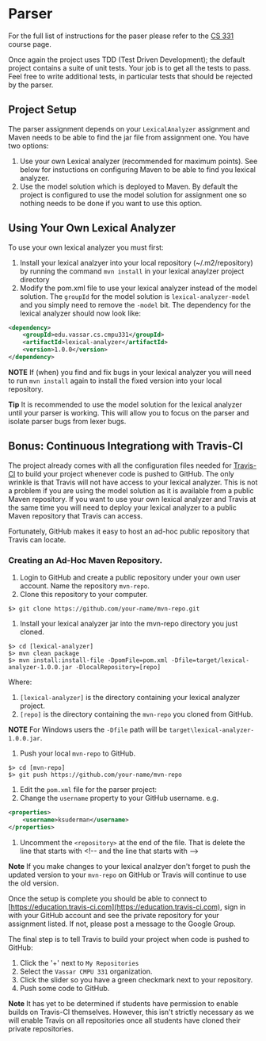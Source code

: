 # Parser

For the full list of instructions for the paser please refer to the
[CS 331](http://www.cs.vassar.edu/~cs331) course page.

Once again the project uses TDD (Test Driven Development); the default 
project contains a suite of unit tests.  Your job is to get all the tests
to pass.  Feel free to write additional tests, in particular tests that
should be rejected by the parser.

## Project Setup

The parser assignment depends on your `LexicalAnalyzer` assignment and 
Maven needs to be able to find the jar file from assignment one. You
have two options:

1. Use your own Lexical analyzer (recommended for maximum points). See below 
for instuctions on configuring Maven to be able to find you lexical 
analyzer.
1. Use the model solution which is deployed to Maven. By default the project
is configured to use the model solution for assignment one so nothing
needs to be done if you want to use this option.

## Using Your Own Lexical Analyzer

To use your own lexical analyzer you must first:  

1. Install your lexical analzyer into your local repository (~/.m2/repository)
  by running the command `mvn install` in your lexical anaylzer project
  directory
1. Modify the pom.xml file to use your lexical analyzer instead of the
  model solution.  The `groupId` for the model solution is `lexical-analyzer-model`
  and you simply need to remove the `-model` bit.  The dependency for 
  the lexical analyzer should now look like:
  
```xml
<dependency>
    <groupId>edu.vassar.cs.cmpu331</groupId>    
    <artifactId>lexical-analyzer</artifactId>
    <version>1.0.0</version>
</dependency>
```

**NOTE** If (when) you find and fix bugs in your lexical analyzer you will
need to run `mvn install` again to install the fixed version into your
local repository.

**Tip** It is recommended to use the model solution for the lexical analyzer
until your parser is working.  This will allow you to focus on the parser and
isolate parser bugs from lexer bugs.

## Bonus: Continuous Integrationg with Travis-CI

The project already comes with all the configuration files needed for 
[Travis-CI](https://education.travis-ci.com) to build your project whenever
code is pushed to GitHub.  The only wrinkle is that Travis will not have access
to your lexical analyzer. This is not a problem if you are using the model
solution as it is available from a public Maven repository.  If you want
to use your own lexical analyzer and Travis at the same time you will need
to deploy your lexical analyzer to a public Maven repository that Travis
can access.

Fortunately, GitHub makes it easy to host an ad-hoc public repository that
Travis can locate.

### Creating an Ad-Hoc Maven Repository.

1. Login to GitHub and create a public repository under your own user account.
  Name the repository `mvn-repo`.
1. Clone this repository to your computer.
  
  ```
  $> git clone https://github.com/your-name/mvn-repo.git
  ```
1. Install your lexical analyzer jar into the mvn-repo directory you just cloned.
  
  ```
  $> cd [lexical-analyzer] 
  $> mvn clean package
  $> mvn install:install-file -DpomFile=pom.xml -Dfile=target/lexical-analyzer-1.0.0.jar -DlocalRepository=[repo]  
  ```

  Where:

  1. `[lexical-analyzer]` is the directory containing your lexical analyzer project.
  1. `[repo]` is the directory containing the `mvn-repo` you cloned from GitHub.
  
  **NOTE** For Windows users the `-Dfile` path will be `target\lexical-analyzer-1.0.0.jar`.
1. Push your local `mvn-repo` to GitHub.

  ```
  $> cd [mvn-repo]
  $> git push https://github.com/your-name/mvn-repo
  ```
1. Edit the `pom.xml` file for the parser project:
  1. Change the `username` property to your GitHub username. e.g.
  ```xml
  <properties>
      <username>ksuderman</username>
  </properties>
  ```
  1. Uncomment the `<repository>` at the end of the file.  That is delete
  the line that starts with &lt;!-- and the line that starts with --&gt;
  
**Note** If you make changes to your lexical analzyer don't forget to push the
updated version to your `mvn-repo` on GitHub or Travis will continue to
use the old version.

Once the setup is complete you should be able to connect to [https://education.travis-ci.com](https://education.travis-ci.com),
sign in with your GitHub account and see the private repository for your
assignment listed.  If not, please post a message to the Google Group.

The final step is to tell Travis to build your project when code is pushed to GitHub:
 
1. Click the '+' next to `My Repositories`
1. Select the `Vassar CMPU 331` organization.
1. Click the slider so you have a green checkmark next to your repository.
1. Push some code to GitHub.

**Note** It has yet to be determined if students have permission to enable builds on
Travis-CI themselves.  However, this isn't strictly necessary as we will enable
Travis on all repositories once all students have cloned their private 
repositories.